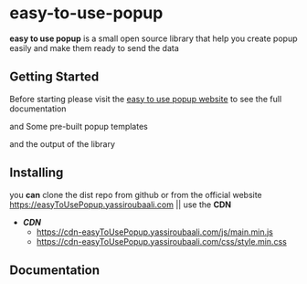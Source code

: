 # easy-to-use-popup

**easy to use popup** is a small open source library that help you create popup easily and make them ready to send the data

## Getting Started
Before starting please visit the [easy to use popup website](https://easyToUsePopup.yassiroubaali.com) to see the full documentation 

and Some pre-built popup templates 

and the output of the library

## Installing
you **can** clone the dist repo from github or from the official website https://easyToUsePopup.yassiroubaali.com  || use the **CDN**

- ***CDN***
    - https://cdn-easyToUsePopup.yassiroubaali.com/js/main.min.js   
    - https://cdn-easyToUsePopup.yassiroubaali.com/css/style.min.css

## Documentation
